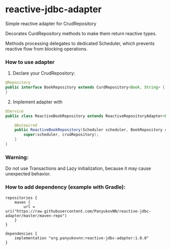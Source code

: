 # reactive-jdbc-adapter

Simple reactive adapter for CrudRepository

Decorates CurdRepository methods to make them return reactive types. 

Methods processing delegates to dedicated Scheduler, which prevents reactive flow from blocking operations.

### How to use adapter

1. Declare your CrudRepository:
```java
@Repository
public interface BookRepository extends CurdRepository<Book, String> {
}
```

2. Implement adapter with
```java
@Service
public class ReactiveBookRepository extends ReactiveRepositoryAdapter<Book, String> {

    @Autowired
    public ReactiveBookRepository(Scheduler scheduler, BookRepository crudRepository) {
        super(scheduler, crudRepository);
    }
}
```

### Warning:
Do not use Transactions and Lazy initialization, because it may cause unexpected behavior.

### How to add dependency (example with Gradle):
```
repositories {
    maven {
        url = uri("https://raw.githubusercontent.com/PanyukovNN/reactive-jdbc-adapter/master/maven-repo")
    }
}

dependencies {
    implementation "org.panyukovnn:reactive-jdbc-adapter:1.0.0"
}
```